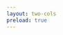 ```yaml
---
layout: two-cols
preload: true
---
```


<template v-slot:default>

# Einführung

ein durchaus interessantes Thema

<div grid="~ cols-2 gap-2" m="-t-3">


</div>
<br>
<br>
<br>
<br>

- ein interdisziplinäres Forschungsfeld
- steckt noch in den Kinderschuhen
- findet Anwendung in sicherheitskritischen Bereichen
- u.A. mit Verwendung von Machine Learning
- außerdem RL in ungewohntem Terrain
  
</template>
<template v-slot:right>


<div>
  <img
    :src="'./wordcloud.svg'"
    class="mt-20 rounded-6xl"
  />
</div>
<div class="source ml-18">
<p class="text-xs text-white">crawled @ https://en.wikipedia.org/wiki/Anomaly_detection</p>
</div>

<Bar title="Machine Learning for Safer Smart Environments"/>
</template>

<style>
.source{
  transform: translatey(-50px);
}
</style>